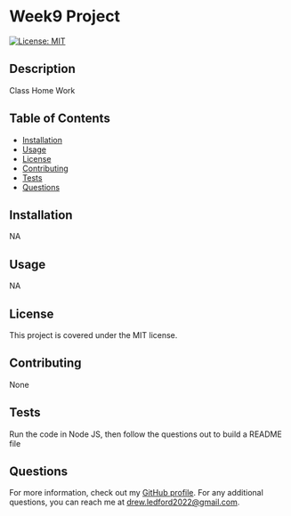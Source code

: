 
# Week9 Project

[![License: MIT](https://img.shields.io/badge/License-MIT-yellow.svg)](https://opensource.org/licenses/MIT)

## Description

Class Home Work

## Table of Contents

- [Installation](#installation)
- [Usage](#usage)
- [License](#license)
- [Contributing](#contributing)
- [Tests](#tests)
- [Questions](#questions)

## Installation

NA

## Usage

NA

## License

This project is covered under the MIT license.

## Contributing

None

## Tests

Run the code in Node JS, then follow the questions out to build a README file

## Questions

For more information, check out my [GitHub profile](https://github.com/Drew_Odinson).
For any additional questions, you can reach me at [drew.ledford2022@gmail.com](mailto:drew.ledford2022@gmail.com).
